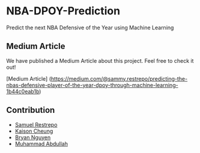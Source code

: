 # NBA-DPOY-Prediction
Predict the next NBA Defensive of the Year using Machine Learning

## Medium Article

We have published a Medium Article about this project. Feel free to check it out!

[Medium Article] (https://medium.com/@sammy.restrepo/predicting-the-nbas-defensive-player-of-the-year-dpoy-through-machine-learning-1b44c0eab1b) 

## Contribution

- [Samuel Restrepo](https://www.linkedin.com/in/samuel-restrepo-6a5132180/)
- [Kaison Cheung](https://github.com/kaison428)
- [Bryan Nguyen](linkedin.com/in/bryan-nguyen-b4329917b)
- [Muhammad Abdullah](https://www.linkedin.com/in/abdullahim/)

